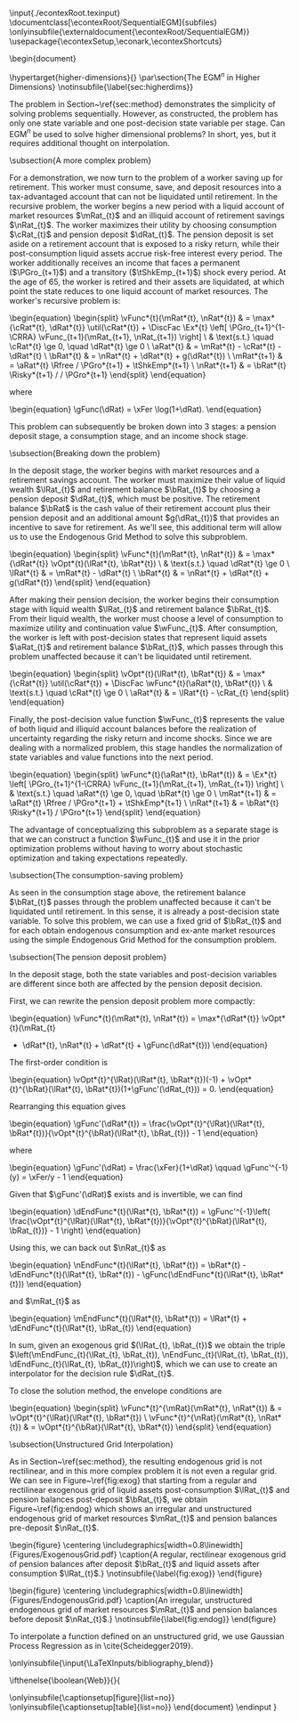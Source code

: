 \input{./econtexRoot.texinput}
\documentclass[\econtexRoot/SequentialEGM]{subfiles}
\onlyinsubfile{\externaldocument{\econtexRoot/SequentialEGM}}
\usepackage{\econtexSetup,\econark,\econtexShortcuts}

\begin{document}

\hypertarget{higher-dimensions}{}
\par\section{The EGM$^n$ in Higher Dimensions}
\notinsubfile{\label{sec:higherdims}}

The problem in Section~\ref{sec:method} demonstrates the simplicity of solving problems sequentially. However, as constructed, the problem has only one state variable and one post-decision state variable per stage. Can EGM$^n$ be used to solve higher dimensional problems? In short, yes, but it requires additional thought on interpolation.

\subsection{A more complex problem}

For a demonstration, we now turn to the problem of a worker saving up for retirement. This worker must consume, save, and deposit resources into a tax-advantaged account that can not be liquidated until retirement. In the recursive problem, the worker begins a new period with a liquid account of market resources $\mRat_{t}$ and an illiquid account of retirement savings $\nRat_{t}$. The worker maximizes their utility by choosing consumption $\cRat_{t}$ and pension deposit $\dRat_{t}$. The pension deposit is set aside on a retirement account that is exposed to a risky return, while their post-consumption liquid assets accrue risk-free interest every period. The worker additionally receives an income that faces a permanent ($\PGro_{t+1}$) and a transitory ($\tShkEmp_{t+1}$) shock every period. At the age of 65, the worker is retired and their assets are liquidated, at which point the state reduces to one liquid account of market resources. The worker's recursive problem is:

\begin{equation}
\begin{split}
\vFunc*{t}(\mRat*{t}, \nRat*{t}) & = \max*{\cRat*{t}, \dRat*{t}} \util(\cRat*{t}) + \DiscFac \Ex*{t} \left[ \PGro_{t+1}^{1-\CRRA} \vFunc_{t+1}(\mRat_{t+1}, \nRat_{t+1}) \right] \\
& \text{s.t.} \quad \cRat*{t} \ge 0, \quad \dRat*{t} \ge 0 \\
\aRat*{t} & = \mRat*{t} - \cRat*{t} - \dRat*{t} \\
\bRat*{t} & = \nRat*{t} + \dRat*{t} + g(\dRat*{t}) \\
\mRat*{t+1} & = \aRat*{t} \Rfree / \PGro*{t+1} + \tShkEmp*{t+1} \\
\nRat*{t+1} & = \bRat*{t} \Risky*{t+1} / / \PGro*{t+1}
\end{split}
\end{equation}

where

\begin{equation}
\gFunc(\dRat) = \xFer \log(1+\dRat).
\end{equation}

This problem can subsequently be broken down into 3 stages: a pension deposit stage, a consumption stage, and an income shock stage.

\subsection{Breaking down the problem}

In the deposit stage, the worker begins with market resources and a retirement savings account. The worker must maximize their value of liquid wealth $\lRat_{t}$ and retirement balance $\bRat_{t}$ by choosing a pension deposit $\dRat_{t}$, which must be positive. The retirement balance $\bRat$ is the cash value of their retirement account plus their pension deposit and an additional amount $g(\dRat_{t})$ that provides an incentive to save for retirement. As we'll see, this additional term will allow us to use the Endogenous Grid Method to solve this subproblem.

\begin{equation}
\begin{split}
\vFunc*{t}(\mRat*{t}, \nRat*{t}) & = \max*{\dRat*{t}} \vOpt*{t}(\lRat*{t}, \bRat*{t}) \\
& \text{s.t.} \quad \dRat*{t} \ge 0 \\
\lRat*{t} & = \mRat*{t} - \dRat*{t} \\
\bRat*{t} & = \nRat*{t} + \dRat*{t} + g(\dRat*{t})
\end{split}
\end{equation}

After making their pension decision, the worker begins their consumption stage with liquid wealth $\lRat_{t}$ and retirement balance $\bRat_{t}$. From their liquid wealth, the worker must choose a level of consumption to maximize utility and continuation value $\wFunc_{t}$. After consumption, the worker is left with post-decision states that represent liquid assets $\aRat_{t}$ and retirement balance $\bRat_{t}$, which passes through this problem unaffected because it can't be liquidated until retirement.

\begin{equation}
\begin{split}
\vOpt*{t}(\lRat*{t}, \bRat*{t}) & = \max*{\cRat*{t}} \util(\cRat*{t}) + \DiscFac \wFunc*{t}(\aRat*{t}, \bRat*{t}) \\
& \text{s.t.} \quad \cRat*{t} \ge 0 \\
\aRat*{t} & = \lRat*{t} - \cRat\_{t}
\end{split}
\end{equation}

Finally, the post-decision value function $\wFunc_{t}$ represents the value of both liquid and illiquid account balances before the realization of uncertainty regarding the risky return and income shocks. Since we are dealing with a normalized problem, this stage handles the normalization of state variables and value functions into the next period.

\begin{equation}
\begin{split}
\wFunc*{t}(\aRat*{t}, \bRat*{t}) & = \Ex*{t} \left[ \PGro_{t+1}^{1-\CRRA} \vFunc_{t+1}(\mRat_{t+1}, \mRat_{t+1}) \right] \\
& \text{s.t.} \quad \aRat*{t} \ge 0, \quad \bRat*{t} \ge 0 \\
\mRat*{t+1} & = \aRat*{t} \Rfree / \PGro*{t+1} + \tShkEmp*{t+1} \\
\nRat*{t+1} & = \bRat*{t} \Risky*{t+1} / \PGro*{t+1}
\end{split}
\end{equation}

The advantage of conceptualizing this subproblem as a separate stage is that we can construct a function $\wFunc_{t}$ and use it in the prior optimization problems without having to worry about stochastic optimization and taking expectations repeatedly.

\subsection{The consumption-saving problem}

As seen in the consumption stage above, the retirement balance $\bRat_{t}$ passes through the problem unaffected because it can't be liquidated until retirement. In this sense, it is already a post-decision state variable. To solve this problem, we can use a fixed grid of $\bRat_{t}$ and for each obtain endogenous consumption and ex-ante market resources using the simple Endogenous Grid Method for the consumption problem.

\subsection{The pension deposit problem}

In the deposit stage, both the state variables and post-decision variables are different since both are affected by the pension deposit decision.

First, we can rewrite the pension deposit problem more compactly:

\begin{equation}
\vFunc*{t}(\mRat*{t}, \nRat*{t}) = \max*{\dRat*{t}}
\vOpt*{t}(\mRat\_{t}

- \dRat*{t}, \nRat*{t} + \dRat*{t} + \gFunc(\dRat*{t}))
  \end{equation}

The first-order condition is

\begin{equation}
\vOpt*{t}^{\lRat}(\lRat*{t}, \bRat*{t})(-1) +
\vOpt*{t}^{\bRat}(\lRat*{t}, \bRat*{t})(1+\gFunc'(\dRat\_{t})) = 0.
\end{equation}

Rearranging this equation gives

\begin{equation}
\gFunc'(\dRat*{t}) = \frac{\vOpt*{t}^{\lRat}(\lRat*{t},
\bRat*{t})}{\vOpt*{t}^{\bRat}(\lRat*{t}, \bRat\_{t})} - 1
\end{equation}

where

\begin{equation}
\gFunc'(\dRat) =
\frac{\xFer}{1+\dRat} \qquad \gFunc'^{-1}(y) = \xFer/y - 1
\end{equation}

Given that $\gFunc'(\dRat)$ exists and is invertible, we can find

\begin{equation}
\dEndFunc*{t}(\lRat*{t}, \bRat*{t}) = \gFunc'^{-1}\left(
\frac{\vOpt*{t}^{\lRat}(\lRat*{t},
\bRat*{t})}{\vOpt*{t}^{\bRat}(\lRat*{t},
\bRat\_{t})} - 1 \right)
\end{equation}

Using this, we can back out $\nRat_{t}$ as

\begin{equation}
\nEndFunc*{t}(\lRat*{t}, \bRat*{t}) = \bRat*{t} -
\dEndFunc*{t}(\lRat*{t}, \bRat*{t}) - \gFunc(\dEndFunc*{t}(\lRat*{t},
\bRat*{t}))
\end{equation}

and $\mRat_{t}$ as

\begin{equation}
\mEndFunc*{t}(\lRat*{t}, \bRat*{t}) = \lRat*{t} +
\dEndFunc*{t}(\lRat*{t}, \bRat\_{t})
\end{equation}

In sum, given an exogenous grid $(\lRat_{t}, \bRat_{t})$ we obtain the triple
$\left(\mEndFunc_{t}(\lRat_{t}, \bRat_{t}), \nEndFunc_{t}(\lRat_{t},
    \bRat_{t}), \dEndFunc_{t}(\lRat_{t}, \bRat_{t})\right)$, which
we can use to
create an interpolator for the decision rule $\dRat_{t}$.

To close the solution method, the envelope conditions are

\begin{equation}
\begin{split}
\vFunc*{t}^{\mRat}(\mRat*{t}, \nRat*{t}) & =
\vOpt*{t}^{\lRat}(\lRat*{t}, \bRat*{t}) \\
\vFunc*{t}^{\nRat}(\mRat*{t}, \nRat*{t}) & =
\vOpt*{t}^{\bRat}(\lRat*{t}, \bRat*{t})
\end{split}
\end{equation}

\subsection{Unstructured Grid Interpolation}

As in Section~\ref{sec:method}, the resulting endogenous grid is not rectilinear, and in this more complex problem it is not even a regular grid. We can see in Figure~\ref{fig:exog} that starting from a regular and rectilinear exogenous grid of liquid assets post-consumption $\lRat_{t}$ and pension balances post-deposit $\bRat_{t}$, we obtain Figure~\ref{fig:endog} which shows an irregular and unstructured endogenous grid of market resources $\mRat_{t}$ and pension balances pre-deposit $\nRat_{t}$.

\begin{figure}
\centering
\includegraphics[width=0.8\linewidth]{Figures/ExogenousGrid.pdf}
\caption{A regular, rectilinear exogenous grid of pension balances after deposit $\bRat_{t}$ and liquid assets after consumption $\lRat_{t}$.}
\notinsubfile{\label{fig:exog}}
\end{figure}

\begin{figure}
\centering
\includegraphics[width=0.8\linewidth]{Figures/EndogenousGrid.pdf}
\caption{An irregular, unstructured endogenous grid of market resources $\mRat_{t}$ and pension balances before deposit $\nRat_{t}$.}
\notinsubfile{\label{fig:endog}}
\end{figure}

To interpolate a function defined on an unstructured grid, we use Gaussian Process Regression as in \cite{Scheidegger2019}.

\onlyinsubfile{\input{\LaTeXInputs/bibliography_blend}}

\ifthenelse{\boolean{Web}}{}{

\onlyinsubfile{\captionsetup[figure]{list=no}}
\onlyinsubfile{\captionsetup[table]{list=no}}
\end{document} \endinput
}
